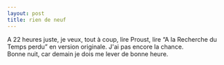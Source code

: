 ```yaml
---
layout: post
title: rien de neuf
---
```


<p>    A 22 heures juste, je veux, tout à coup, lire Proust, lire &#8220;A la Recherche du Temps perdu&#8221; en version originale. J&#39;ai pas encore la chance.<br />    Bonne nuit, car demain je dois me lever de bonne heure.</p>

